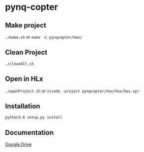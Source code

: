 # pynq-copter

## Make project
```./make.sh``` or ```make -C pynqcopter/hex/```

## Clean Project
```./cleanAll.sh```

## Open in HLx
```./openProject.sh``` or ```vivado -project pynqcopter/hex/hex/hex.xpr```

## Installation
```python3.6 setup.py install```

## Documentation
[Google Drive](https://drive.google.com/open?id=1YNMShrLGY3HaMtiPUeXGPgx_aCyrw0Dd)

